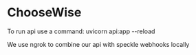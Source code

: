 # ChooseWise

To run api use a command:
uvicorn api:app --reload

We use ngrok to combine our api with speckle webhooks locally
